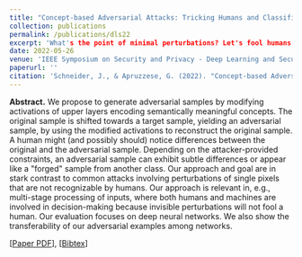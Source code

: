 ```yaml
---
title: "Concept-based Adversarial Attacks: Tricking Humans and Classifiers Alike"
collection: publications
permalink: /publications/dls22
excerpt: 'What's the point of minimal perturbations? Let's fool humans!'
date: 2022-05-26
venue: 'IEEE Symposium on Security and Privacy - Deep Learning and Security Workshop'
paperurl: ''
citation: 'Schneider, J., & Apruzzese, G. (2022). "Concept-based Adversarial Attacks: Tricking Humans and Classifiers Alike." In <i>IEEE Symposium on Security and Privacy Workshops</i>.'
---
```

<b>Abstract.</b> We propose to generate adversarial samples by modifying activations of upper layers encoding semantically meaningful concepts. The original sample is shifted towards a target sample, yielding an adversarial sample, by using the modified activations to reconstruct the original sample. A human might (and possibly should) notice differences between the original and the adversarial sample. Depending on the attacker-provided constraints, an adversarial sample can exhibit subtle differences or appear like a "forged" sample from another class. Our approach and goal are in stark contrast to common attacks involving perturbations of single pixels that are not recognizable by humans. Our approach is relevant in, e.g., multi-stage processing of inputs, where both humans and machines are involved in decision-making because invisible perturbations will not fool a human. Our evaluation focuses on deep neural networks. We also show the transferability of our adversarial examples among networks.

[[Paper PDF](https://gioapru.github.io/files/papers/dls22/dls22.pdf)], [[Bibtex](https://gioapru.github.io/files/papers/dls22/dls22.bib)]